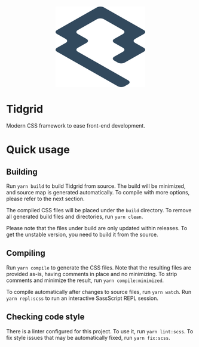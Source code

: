 <p align="center">
    <img src="assets/logo.svg">
</p>

# Tidgrid

Modern CSS framework to ease front-end development.

# Quick usage

## Building

Run `yarn build` to build Tidgrid from source. The build will be minimized,
and source map is generated automatically. To compile with more options,
please refer to the next section.

The compiled CSS files will be placed under the `build` directory.
To remove all generated build files and directories, run `yarn clean`.

Please note that the files under build are only updated within
releases. To get the unstable version, you need to build it from the source.

## Compiling

Run `yarn compile` to generate the CSS files. Note that the resulting files
are provided as-is, having comments in place and no minimizing. To strip
comments and minimize the result, run `yarn compile:minimized`.

To compile automatically after changes to source files, run `yarn watch`.
Run `yarn repl:scss` to run an interactive SassScript REPL session. 

## Checking code style

There is a linter configured for this project. To use it,
run `yarn lint:scss`. To fix style issues that may be automatically
fixed, run `yarn fix:scss`.
